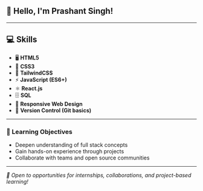 ## 👋 Hello, I'm Prashant Singh!
---

## 💻 Skills

- 🖥️ **HTML5**
- 🎨 **CSS3**
- 🌈 **TailwindCSS**
- ⚡ **JavaScript (ES6+)**
- ⚛️ **React.js**
- 🗄️ **SQL**
- 📱 **Responsive Web Design**
- 🌱 **Version Control (Git basics)**

---

### 🎯 Learning Objectives

- Deepen understanding of full stack concepts
- Gain hands-on experience through projects
- Collaborate with teams and open source communities

---

*🚀 Open to opportunities for internships, collaborations, and project-based learning!*
